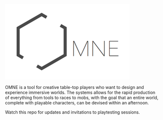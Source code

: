 ![](Text-Logo.png)

OMNE is a tool for creative table-top players who want to design and experience immersive worlds. The systems allows for the rapid production of everything from tools to races to mobs, with the goal that an entire world, complete with playable characters, can be devised within an afternoon.

Watch this repo for updates and invitations to playtesting sessions.
